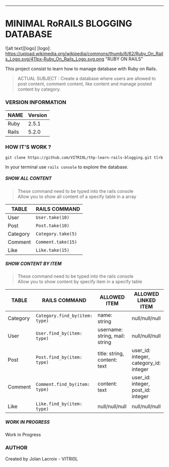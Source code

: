 ***
# MINIMAL RoRAILS BLOGGING DATABASE

![alt text][logo]
[logo]: https://upload.wikimedia.org/wikipedia/commons/thumb/6/62/Ruby_On_Rails_Logo.svg/411px-Ruby_On_Rails_Logo.svg.png "RUBY ON RAILS"

This project consist to learn how to manage database with Ruby on Rails.

> ACTUAL SUBJECT : Create a database where users are allowed to post content, comment content, like content and manage posted content by category.

### VERSION INFORMATION

NAME  | Version
----- | -------
Ruby  | 2.5.1
Rails | 5.2.0

### HOW IT'S WORK ?

`git clone https://github.com/VITRI0L/thp-learn-rails-blogging.git tlrb`

In your terminal use `rails console` to explore the database.

##### SHOW ALL CONTENT
> These command need to be typed into the rails console<br>
> Allow you to show all content of a specify table in a array

TABLE    | RAILS COMMAND       
-------- | ------------------- 
User     | `User.take(10)`     
Post     | `Post.take(10)`     
Category | `Category.take(5)`  
Comment  | `Comment.take(15)`  
Like     | `Like.take(15)`     

##### SHOW CONTENT BY ITEM
> These command need to be typed into the rails console<br>
> Allow you to show content by specify item in a specify table

TABLE    | RAILS COMMAND                  | ALLOWED ITEM                    | ALLOWED LINKED ITEM
-------- | ------------------------------ | ------------------------------- | -----------------------
Category | `Category.find_by(item: type)` | name: string                    | null/null/null
User     | `User.find_by(item: type)`     | username: string, mail: string  | null/null/null
Post     | `Post.find_by(item: type)`     | title: string, content: text    | user_id: integer, category_id: integer
Comment  | `Comment.find_by(item: type)`  | content: text                   | user_id: integer, post_id: integer
Like     | `Like.find_by(item: type)`     | null/null/null                  | null/null/null

##### WORK IN PROGRESS

Work in Progress

### AUTHOR
Created by Jolan Lacroix - VITRI0L
